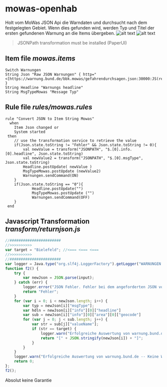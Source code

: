 # mowas-openhab
Holt vom MoWas JSON Api die Warndaten und durchsucht nach dem festgelegten Gebiet. Wenn dies gefunden wird, werden Typ und Titel der ersten gefundenen Warnung an die Items übergeben.
![alt text](https://www.bbk.bund.de/SharedDocs/Bilder/BBK/DE/Logos/National/MoWas_Logo.jpg;jsessionid=4A71025FBAD46B19FA764159754070E0.2_cid345?__blob=normal&v=5 "Logo Title Text 1")
![alt text](https://community-openhab-org.s3-eu-central-1.amazonaws.com/original/2X/7/7d388a86c95471f89b1bb911d96d7609a3e3a059.svg "Logo Title Text 1")

> JSONPath transformation must be installed (PaperUI)

## Item file *mowas.items*
```Openhab
Switch Warnungen
String Json "Raw JSON Warnungen" { http="<[https://warnung.bund.de/bbk.mowas/gefahrendurchsagen.json:30000:JS(returnjson.js)]" }
String Headline "Warnungs headline"
String MsgTypeMowas "Message Typ"

```
## Rule file *rules/mowas.rules*
```
rule "Convert JSON to Item String Mowas"
  when
    Item Json changed or
    System started
 then
    // use the transformation service to retrieve the value
    if(Json.state.toString != "Fehler" && Json.state.toString != 0){
        val newValue = transform("JSONPATH", "$.[0].info.[0].headline", Json.state.toString)
        val newValue2 = transform("JSONPATH", "$.[0].msgType", Json.state.toString)
        Headline.postUpdate( newValue )
        MsgTypeMowas.postUpdate (newValue2)
        Warnungen.sendCommand(ON)
    }
    if(Json.state.toString == "0"){
            Headline.postUpdate("")
            MsgTypeMowas.postUpdate ("")
            Warnungen.sendCommand(OFF)
    }
 end
```

## Javascript Transformation *transform/returnjson.js*
```Javascript
//#######################
//>>>>>>>>>>
var target = "Bielefeld"; //<=== <=== <===
//>>>>>>>>>>
//#######################
var logger = Java.type("org.slf4j.LoggerFactory").getLogger("WARNUNGEN MOWAS");
function f2() {
    try {
        var newJson = JSON.parse(input);
    } catch (err) {
        logger.error("JSON Fehler. Fehler bei dem angeforderten JSON von warnung.bund.de");
        return "Fehler";
    }
    for (var i = 0; i < newJson.length; i++) {
        var typ = newJson[i]["msgType"];
        var hdln = newJson[i]["info"][0]["headline"]
        var sub = newJson[i]["info"][0]["area"][0]["geocode"]
        for (var j = 0; j < sub.length; j++) {
            var str = sub[j]["valueName"];
            if (str == target) {
                logger.warn("Erfolgreiche Auswertung von warnung.bund.de -- Min. eine Warnung AKTIV!");
                return "[" + JSON.stringify(newJson[i]) + "]";
            }
        }
    }
    logger.warn("Erfolgreiche Auswertung von warnung.bund.de -- Keine Warnung für "+ target);
    return 0;
};
f2();
```
Absolut keine Garantie
